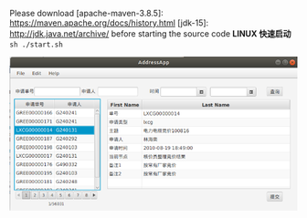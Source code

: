 Please download 
[apache-maven-3.8.5]: https://maven.apache.org/docs/history.html
[jdk-15]: http://jdk.java.net/archive/
before starting the source code 
**LINUX 快速启动**
`sh ./start.sh`

![输入图片说明](Snipaste_2021-08-17_18-46-18.png "在这里输入图片标题") 
